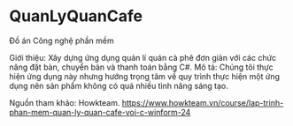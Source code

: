 # QuanLyQuanCafe
Đồ án Công nghệ phần mềm

Giới thiệu: Xây dựng ứng dụng quản lí quán cà phê đơn giản với các chức năng đặt bàn, chuyển bàn và thanh toán bằng C#.
Mô tả: Chúng tôi thực hiện ứng dụng này nhưng hướng trọng tâm về quy trình thực hiện một ứng dụng nên sản phẩm không có quá nhiều tình  năng sáng tạo.

Nguồn tham khảo: Howkteam. https://www.howkteam.vn/course/lap-trinh-phan-mem-quan-ly-quan-cafe-voi-c-winform-24 
